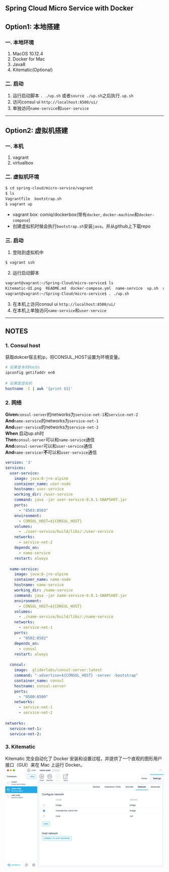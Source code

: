Spring Cloud Micro Service with Docker
--

## Option1: 本地搭建

### 一. 本地环境
1. MacOS 10.12.4
2. Docker for Mac
3. Java8
4. Kitematic(Optional)

### 二. 启动
1. 运行启动脚本
 `. ./up.sh` 或者`source ./up.sh`之后执行`.up.sh`
2. 访问consul ui
`http://localhost:8500/ui/`
3. 单独访问`name-service`和`user-service`


---
## Option2: 虚拟机搭建

### 一. 本机
1. vagrant
2. virtualbox

### 二. 虚拟机环境
```bash
$ cd spring-cloud/micro-service/vagrant
$ ls
Vagrantfile  bootstrap.sh
$ vagrant up

```
* vagrant box: comiq/dockerbox(带有`docker`, `docker-machine`和`docker-compose`)
* 创建虚拟机时候会执行`bootstrap.sh`安装`java`，并从github上下载repo

### 三. 启动
1. 登陆到虚拟机中
```bash
$ vagrant ssh
```
2. 运行启动脚本
```bash
vagrant@vagrant:~/Spring-Cloud/micro-service$ ls
Kitematic-UI.png  README.md  docker-compose.yml  name-service  up.sh  user-service  vagrant
vagrant@vagrant:~/Spring-Cloud/micro-service$ . ./up.sh
```
3. 在本机上访问consul ui
`http://localhost:8500/ui/`
4. 在本机上单独访问`name-service`和`user-service`


---
## NOTES

### 1. Consul host
获取dokcer宿主机ip，将CONSUL_HOST设置为环境变量。
```bash
# 如果是本机MacOs
ipconfig getifaddr en0

# 如果是虚拟机
hostname -I | awk '{print $1}'
```

### 2. 网络
**Given**`consul-server`的networks为`service-net-1`和`service-net-2`<br>
**And**`name-service`的networks为`service-net-1`<br>
**And**`user-service`的networks为`service-net-2`<br>
**When** 启动up.sh时<br>
**Then**`consul-server`可以和`name-service`通信<br>
**And**`consul-server`可以和`user-service`通信<br>
**And**`name-servicer`**不**可以和`user-service`通信<br>
```yaml
version: '3'
services:
  user-service:
    image: java:8-jre-alpine
    container_name: user-node
    hostname: user-service
    working_dir: /user-service
    command: java -jar user-service-0.0.1-SNAPSHOT.jar
    ports:
      - "8503:8503"
    environment:
      - CONSUL_HOST=${CONSUL_HOST}
    volumes:
      - ./user-service/build/libs/:/user-service
    networks:
      - service-net-2
    depends_on:
      - name-service
    restart: always

  name-service:
    image: java:8-jre-alpine
    container_name: name-node
    hostname: name-service
    working_dir: /name-service
    command: java -jar name-service-0.0.1-SNAPSHOT.jar
    environment:
      - CONSUL_HOST=${CONSUL_HOST}
    volumes:
      - ./name-service/build/libs/:/name-service
    networks:
      - service-net-1
    ports:
      - "8502:8502"
    depends_on:
      - consul
    restart: always

  consul:
    image:  gliderlabs/consul-server:latest
    command: "-advertise=${CONSUL_HOST} -server -bootstrap"
    container_name: consul
    hostname: consul-server
    ports:
      - "8500:8500"
    networks:
      - service-net-1
      - service-net-2

networks:
  service-net-1:
  service-net-2:
```

### 3. Kitematic
Kitematic 完全自动化了 Docker 安装和设置过程，并提供了一个直观的图形用户接口（GUI）来在 Mac 上运行 Docker。
![](Kitematic-UI.png)